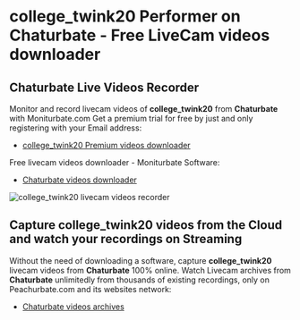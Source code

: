 # college_twink20 Performer on Chaturbate - Free LiveCam videos downloader

## Chaturbate Live Videos Recorder

Monitor and record livecam videos of **college_twink20** from **Chaturbate** with Moniturbate.com
Get a premium trial for free by just and only registering with your Email address:
* [college_twink20 Premium videos downloader](https://moniturbate.com/request-demo-licence-key.html)

Free livecam videos downloader - Moniturbate Software:
* [Chaturbate videos downloader](https://moniturbate.com/moniturbate-download-software.html)

![college_twink20 livecam videos recorder](https://peachurnet.com/templates/moniturbate-software.png)


## Capture college_twink20 videos from the Cloud and watch your recordings on Streaming

Without the need of downloading a software, capture **college_twink20** livecam videos from **Chaturbate** 100% online.
Watch Livecam archives from **Chaturbate** unlimitedly from thousands of existing recordings, only on Peachurbate.com and its websites network:
* [Chaturbate videos archives](https://peachurnet.com/)
